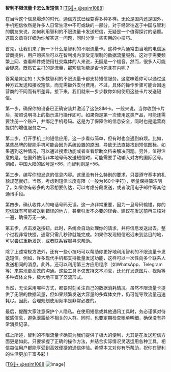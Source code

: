 **智利不限流量卡怎么发短信？**[[TG💪+ @esim1088](https://t.me/s/esim1088)]

在当今这个信息爆炸的时代，通信方式已经变得多种多样。无论是国内还是国外，手机短信依然是许多人日常生活中不可或缺的一部分。对于经常往返于中国与智利的朋友来说，如何利用智利的不限流量卡发送短信，无疑是一个值得探讨的话题。这篇文章将详细为你解答这一问题，同时分享一些实用的小技巧。

首先，让我们来了解一下什么是智利的不限流量卡。这种卡片通常由当地的电信运营商提供，用户购买后可以在智利境内享受无限制的数据流量服务。这对于需要频繁上网、查看邮件或使用社交媒体的人来说，无疑是一个福音。然而，很多人可能会疑惑，既然它主打的是流量，那短信功能是否也包含在内呢？

答案是肯定的！大多数智利的不限流量卡都支持短信服务。这意味着你可以通过这种方式发送和接收短信，而无需额外支付费用。不过，具体的操作步骤可能会因运营商的不同而有所差异。接下来，我们就来一步步教你如何使用这些卡片发送短信。

第一步，确保你的设备已正确安装并激活了这张SIM卡。一般来说，当你收到卡片后，按照说明书上的指示进行操作即可。如果你是第一次使用这类产品，可能还需要注册一个账户，并绑定手机号码。这是为了保障你的信息安全，同时也是运营商提供的增值服务之一。

第二步，打开手机上的短信应用。这一步看似简单，但有时也会遇到麻烦。比如，某些品牌的智能手机可能会因为系统设置的原因，导致无法直接找到短信图标。如果遇到这种情况，可以通过搜索功能或者查看帮助文档来解决问题。另外，值得注意的是，在国外使用非本地号码发送短信时，可能需要手动输入对方的国际区号。例如，中国大陆的区号是+86，而智利则是+56。

第三步，编写你想发送的信息内容。这里没有什么特别的要求，只要遵守基本的礼貌规范就好。当然，考虑到短信长度有限（一般为160个字符），尽量保持简洁明了。如果你有较多的内容想要传达，可以考虑分段发送，或者改用电子邮件等其他通讯手段。

第四步，确认收件人的电话号码无误。这一点非常重要，因为一旦号码输错，你的短信就有可能被送到错误的地方，甚至引发不必要的误会。建议在发送前再三核对一遍，确保万无一失。

第五步，点击发送按钮。此时，系统会自动处理你的请求，并将信息发送出去。整个过程非常快捷，通常只需几秒钟就能完成。如果你发现短信迟迟未到达目的地，可以尝试重新发送，或者联系客服寻求帮助。

除了上述常规方法外，还有一些小技巧可以帮助你更好地利用智利的不限流量卡发送短信。例如，许多现代手机都支持批量发送功能，这样可以一次性向多个联系人发送相同的消息。此外，还可以利用第三方应用程序（如WhatsApp、Telegram等）来实现更高效的沟通。这些工具不仅支持文本消息，还允许发送图片、视频等多种媒体文件，极大地丰富了交流形式。

当然，无论采用哪种方式，都要时刻关注自己的数据消耗情况。虽然不限流量卡提供了无限的数据流量，但如果频繁发送大容量的多媒体文件，仍可能导致流量迅速耗尽。因此，合理规划使用频率是非常必要的。

最后，提醒大家注意保护个人隐私。在使用短信或其他通讯工具时，务必谨慎对待敏感信息，避免泄露给不相关的人群。同时，也要定期检查账单明细，确保没有异常消费记录。

综上所述，智利的不限流量卡确实为我们提供了极大的便利，尤其是在发送短信方面更是如此。只要掌握了正确的操作方法，并结合实际情况灵活运用各种工具，相信每位用户都能享受到高效便捷的通信体验。希望本文对你有所帮助，祝你在智利的生活更加丰富多彩！

[[TG💪+ @esim1088](https://t.me/s/esim1088) ![Image](https://i.postimg.cc/4NQfJmqS/Snipaste-2025-05-13-00-14-12.png)]